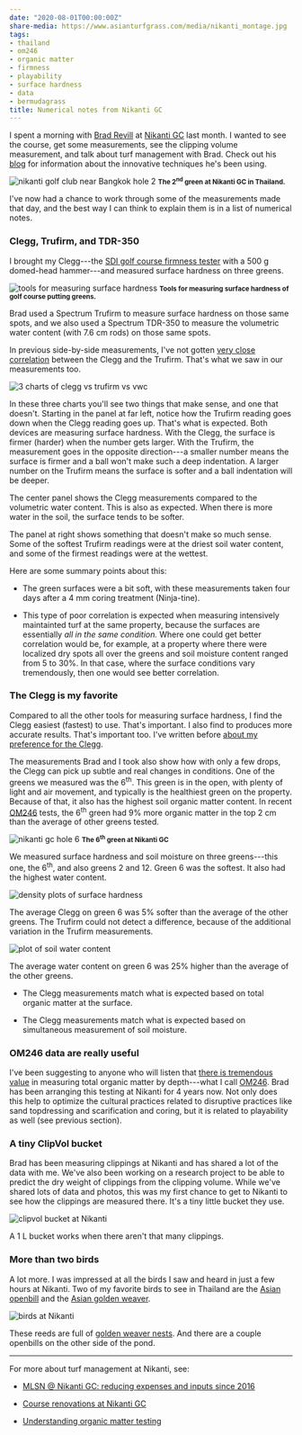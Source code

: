 ```yaml
---
date: "2020-08-01T00:00:00Z"
share-media: https://www.asianturfgrass.com/media/nikanti_montage.jpg
tags:
- thailand
- om246
- organic matter
- firmness
- playability
- surface hardness
- data
- bermudagrass
title: Numerical notes from Nikanti GC
---
```


I spent a morning with [Brad Revill](https://twitter.com/brad_revill) at [Nikanti GC](https://www.nikantigolfclub.com/) last month. I wanted to see the course, get some measurements, see the clipping volume measurement, and talk about turf management with Brad. Check out his [blog](https://brtagronomy.com/) for information about the innovative techniques he's been using.

![nikanti golf club near Bangkok hole 2](/media/nikanti_2.jpg)
<small><strong>The 2<sup>nd</sup> green at Nikanti GC in Thailand.</strong></small>


I've now had a chance to work through some of the measurements made that day, and the best way I can think to explain them is in a list of numerical notes.

### Clegg, Trufirm, and TDR-350

I brought my Clegg---the [SDI golf course firmness tester](https://sdinst.com/content/golf-course-firmness-tester-type-cist883-data-logging-bluetooth) with a 500 g domed-head hammer---and measured surface hardness on three greens. 

![tools for measuring surface hardness](/media/tools_hardness.jpg)
<small><strong>Tools for measuring surface hardness of golf course putting greens.</strong></small>

Brad used a Spectrum Trufirm to measure surface hardness on those same spots, and we also used a Spectrum TDR-350 to measure the volumetric water content (with 7.6 cm rods) on those same spots.

In previous side-by-side measurements, I've not gotten [very close correlation](https://www.asianturfgrass.com/2020-04-18-surface-hardness-correlations/) between the Clegg and the Trufirm. That's what we saw in our measurements too.

![3 charts of clegg vs trufirm vs vwc](/media/nikanti_3panel.jpg)

In these three charts you'll see two things that make sense, and one that doesn't. Starting in the panel at far left, notice how the Trufirm reading goes down when the Clegg reading goes up. That's what is expected. Both devices are measuring surface hardness. With the Clegg, the surface is firmer (harder) when the number gets larger. With the Trufirm, the measurement goes in the opposite direction---a smaller number means the surface is firmer and a ball won't make such a deep indentation. A larger number on the Trufirm means the surface is softer and a ball indentation will be deeper. 

The center panel shows the Clegg measurements compared to the volumetric water content. This is also as expected. When there is more water in the soil, the surface tends to be softer.

The panel at right shows something that doesn't make so much sense. Some of the softest Trufirm readings were at the driest soil water content, and some of the firmest readings were at the wettest.

Here are some summary points about this:

* The green surfaces were a bit soft, with these measurements taken four days after a 4 mm coring treatment (Ninja-tine).

* This type of poor correlation is expected when measuring intensively maintainted turf at the same property, because the surfaces are essentially *all in the same condition.* Where one could get better correlation would be, for example, at a property where there were localized dry spots all over the greens and soil moisture content ranged from 5 to 30%. In that case, where the surface conditions vary tremendously, then one would see better correlation.

### The Clegg is my favorite

Compared to all the other tools for measuring surface hardness, I find the Clegg easiest (fastest) to use. That's important. I also find to produces more accurate results. That's important too. I've written before [about my preference for the Clegg](https://www.asianturfgrass.com/2020-04-19-density-plots-clegg-putting-greens/). 

The measurements Brad and I took also show how with only a few drops, the Clegg can pick up subtle and real changes in conditions. One of the greens we measured was the 6<sup>th</sup>. This green is in the open, with plenty of light and air movement, and typically is the healthiest green on the property. Because of that, it also has the highest soil organic matter content. In recent [OM246](https://www.asianturfgrass.com/2020-02-17-soil-organic-matter-bullet-list/) tests, the 6<sup>th</sup> green had 9% more organic matter in the top 2 cm than the average of other greens tested.

![nikanti gc hole 6](/media/nikanti_6.jpg)
<small><strong>The 6<sup>th</sup> green at Nikanti GC</strong></small>

We measured surface hardness and soil moisture on three greens---this one, the 6<sup>th</sup>, and also greens 2 and 12. Green 6 was the softest. It also had the highest water content.

![density plots of surface hardness](/media/nikanti_clegg.png)

The average Clegg on green 6 was 5% softer than the average of the other greens. The Trufirm could not detect a difference, because of the additional variation in the Trufirm measurements.

![plot of soil water content](/media/nikanti_tdr.png)

The average water content on green 6 was 25% higher than the average of the other greens.

* The Clegg measurements match what is expected based on total organic matter at the surface.

* The Clegg measurements match what is expected based on simultaneous measurement of soil moisture.

### OM246 data are really useful

I've been suggesting to anyone who will listen that [there is tremendous value](https://www.asianturfgrass.com/2019-06-25-one-simple-trick-better-greens/) in measuring total organic matter by depth---what I call [OM246](https://www.asianturfgrass.com/2020-02-17-soil-organic-matter-bullet-list/). Brad has been arranging this testing at Nikanti for 4 years now. Not only does this help to optimize the cultural practices related to disruptive practices like sand topdressing and scarification and coring, but it is related to playability as well (see previous section).

### A tiny ClipVol bucket

Brad has been measuring clippings at Nikanti and has shared a lot of the data with me. We've also been working on a research project to be able to predict the dry weight of clippings from the clipping volume. While we've shared lots of data and photos, this was my first chance to get to Nikanti to see how the clippings are measured there. It's a tiny little bucket they use. 

![clipvol bucket at Nikanti](/media/bucket_1liter.jpg)

A 1 L bucket works when there aren't that many clippings.

### More than two birds

A lot more. I was impressed at all the birds I saw and heard in just a few hours at Nikanti. Two of my favorite birds to see in Thailand are the [Asian openbill](https://en.wikipedia.org/wiki/Asian_openbill) and the [Asian golden weaver](https://en.wikipedia.org/wiki/Asian_golden_weaver). 

![birds at Nikanti](/media/birds_nikanti.jpg)

These reeds are full of [golden weaver nests](https://twitter.com/asianturfgrass/status/1113232486815768576). And there are a couple openbills on the other side of the pond.

---

For more about turf management at Nikanti, see:

* [MLSN @ Nikanti GC: reducing expenses and inputs since 2016](https://brtagronomy.com/goingagainstthegrain/23/5/2017/mlsn-nikanti-gc-reducing-expenses-and-inputs-since-2016)

* [Course renovations at Nikanti GC](https://brtagronomy.com/goingagainstthegrain/25/4/2018/2018-course-renovations-nikanti-golf-club)

* [Understanding organic matter testing](https://brtagronomy.com/goingagainstthegrain/4/2/2019/understanding-organic-matter-testing)






